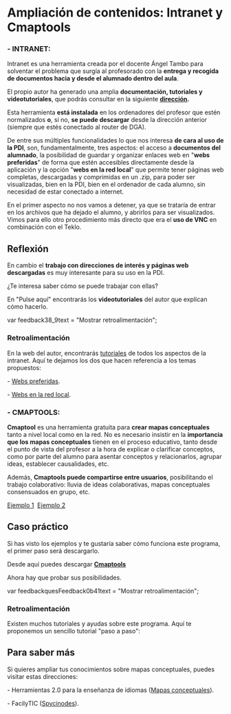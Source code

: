 # Ampliación de contenidos: Intranet y Cmaptools

### \- INTRANET:

Intranet es una herramienta creada por el docente Ángel Tambo para solventar el problema que surgía al profesorado con la **entrega y recogida de documentos hacia y desde el alumnado dentro del aula**.

El propio autor ha generado una amplia **documentación, tutoriales y videotutoriales**, que podrás consultar en la siguiente **[dirección](http://www.catedu.es/intranetypupitre/).**

Esta herramienta **está instalada** en los ordenadores del profesor que estén normalizados **o**, si no, **se puede descargar** desde la dirección anterior (siempre que estés conectado al router de DGA).

De entre sus múltiples funcionalidades lo que nos interesa **de cara al uso de la PDI**, son, fundamentalmente, tres aspectos: el acceso a **documentos del alumnado**, la posibilidad de guardar y organizar enlaces web en "**webs preferidas**" de forma que estén accesibles directamente desde la aplicación y la opción "**webs en la red local**" que permite tener páginas web completas, descargadas y comprimidas en un .zip, para poder ser visualizadas, bien en la PDI, bien en el ordenador de cada alumno, sin necesidad de estar conectado a internet.

En el primer aspecto no nos vamos a detener, ya que se trataría de entrar en los archivos que ha dejado el alumno, y abrirlos para ser visualizados. Vimos para ello otro procedimiento más directo que era el **uso de VNC** en combinación con el Teklo.

## Reflexión

En cambio el **trabajo con direcciones de interés y páginas web descargadas** es muy interesante para su uso en la PDI.

¿Te interesa saber cómo se puede trabajar con ellas?

En "Pulse aquí" encontrarás los **videotutoriales** del autor que explican cómo hacerlo.

var feedback38_9text = "Mostrar retroalimentación";

### Retroalimentación

En la web del autor, encontrarás [tutoriales](http://catedu.es/intranetypupitre/index.php?seccion=tutoriales%20Intranet) de todos los aspectos de la intranet. Aquí te dejamos los dos que hacen referencia a los temas propuestos:

\- [Webs preferidas](http://catedu.es/materialesaularagon2013/pdi/8_webs_preferidas.swf).

\- [Webs en la red local](http://catedu.es/materialesaularagon2013/pdi/7_webs_en_la_red_local.swf).

### \- CMAPTOOLS:

**Cmaptool** es una herramienta gratuita para **crear mapas conceptuales** tanto a nivel local como en la red. No es necesario insistir en la **importancia que los mapas conceptuales** tienen en el proceso educativo, tanto desde el punto de vista del profesor a la hora de explicar o clarificar conceptos, como por parte del alumno para asentar conceptos y relacionarlos, agrupar ideas, establecer causalidades, etc.

Además, **Cmaptools puede compartirse entre usuarios**, posibilitando el trabajo colaborativo: lluvia de ideas colaborativas, mapas conceptuales consensuados en grupo, etc.

[Ejemplo 1](http://cmapspublic2.ihmc.us/rid=1HT3R1N8W-1SNSQ4T-88M/Herramientas-TIC.cmap)  [Ejemplo 2](http://cmapspublic2.ihmc.us/rid=1J7MW88G5-QZXKQF-S89/Los%20ecosistemas%201.cmap)

## Caso práctico

Si has visto los ejemplos y te gustaría saber cómo funciona este programa, el primer paso será descargarlo.

Desde aquí puedes descargar [**Cmaptools**](http://cmapdownload.ihmc.us/installs/CmapTools/Win/WinCmapTools_v5.04.02_05-13-11.exe)

Ahora hay que probar sus posibilidades.

var feedbackquesFeedback0b41text = "Mostrar retroalimentación";

### Retroalimentación

Existen muchos tutoriales y ayudas sobre este programa. Aquí te proponemos un sencillo tutorial "paso a paso":

## Para saber más

Si quieres ampliar tus conocimientos sobre mapas conceptuales, puedes visitar estas direcciones:

\- Herramientas 2.0 para la enseñanza de idiomas ([Mapas conceptuales](https://sites.google.com/site/herramientasidiomas/mapas-conceptuales)).

\- FacilyTIC ([Spycinodes](http://facilytic.catedu.es/2013/06/13/spycinodes-mapas-conceptuales-interactivos/)).

